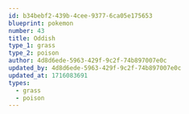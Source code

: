 ```yaml
---
id: b34bebf2-439b-4cee-9377-6ca05e175653
blueprint: pokemon
number: 43
title: Oddish
type_1: grass
type_2: poison
author: 4d8d6ede-5963-429f-9c2f-74b897007e0c
updated_by: 4d8d6ede-5963-429f-9c2f-74b897007e0c
updated_at: 1716083691
types:
  - grass
  - poison
---
```

